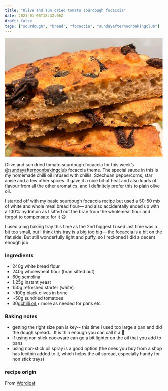 ```yaml
---
title: "Olive and sun dried tomato sourdough focaccia"
date: 2023-01-06T18:32:06Z
draft: false
tags: ["sourdough", "bread", "focaccia", "sundayafternoonbakingclub"]
---
```


![jpg](/2023-01-06-olive-sundried-tomato-sourdough-focaccia/focaccia.jpg)

Olive and sun dried tomato sourdough focaccia for this week’s [@sundayafternoonbakingclub](https://www.instagram.com/sundayafternoonbakingclub/) focaccia theme. The special sauce in this is my homemade chilli oil infused with chillis, Szechuan peppercorns, star anise and a few other spices. It gave it a nice bit of heat and also loads of flavour from all the other aromatics, and I definitely prefer this to plain olive oil.

I started off with my basic sourdough focaccia recipe but used a 50-50 mix of white and whole meal bread flour— and also accidentally ended up with a 100% hydration as I sifted out the bran from the wholemeal flour and forgot to compensate for it 😆

I used a big baking tray this time as the 2nd biggest I used last time was a bit too small, but I think this tray is a big too big— the focaccia is a bit on the flat side! But still wonderfully light and puffy, so I reckoned I did a decent enough job

### Ingredients
- 240g white bread flour
- 240g wholewheat flour (bran sifted out)
- 60g semolina
- 1.25g instant yeast
- 150g refreshed starter (white)
- ~100g black olives in brine
- ~50g sundried tomatoes
- 30g[chilli oil ](https://thewoksoflife.com/how-to-make-chili-oil/) + more as needed for pans etc

### Baking notes
- getting the right size pan is key-- this time I used too large a pan and did the dough spread... It is thin enough you can call it a :pizza:
- if using non stick cookware can go a bit lighter on the oil that you add to pans 
- using non-stick oil spray is a good option (the ones you buy from a shop has lecithin added to it, which helps the oil spread, especially handy for non stick trays)


### recipe origin
From [Wordloaf](https://newsletter.wordloaf.org/p/high-hydration-sourdough-focaccia)